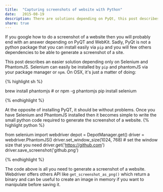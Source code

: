 ```yaml
---
title:  "Capturing screenshots of website with Python"
date:   2015-08-19
description: There are solutions depending on PyQt, this post describes an easier one depending of PhantomJS.      
share: true
---
```


If you google how to do a screenshot of a website then you will probably end 
with an answer depending on PyQT and WebKit. Sadly, PyQt is not a python package
that you can install easily via `pip` and you will few others dependencies
to be able to generate a screenshot of a site.

This post describes an easier solution depending only on Selenium and PhantomJS. 
Selenium can easily be installed by `pip` and phantomJS via your package manager or `npm`. On OSX, it's just a matter of doing:

{% highlight sh %}

brew install phantomjs # or npm -g phantomjs 
pip install selenium

{% endhighlight %}

At the opposite of installing PyQT, it should be without problems.
Once you have Selenium and PhantomJS installed then it becomes simple 
to write the small python code required to generate the screenshot of a website. 
{% highlight python %}

from selenium import webdriver
depot = DepotManager.get()
driver = webdriver.PhantomJS()
driver.set_window_size(1024, 768) # set the window size that you need 
driver.get('https://github.com')
driver.save_screenshot('github.png')

{% endhighlight %}

The code above is all you need to generate a screenshot of a website. Webdriver offers others API like `get_screenshot_as_png()` which return a binary and can be useful to create an image in memory if you want to manipulate before saving it. 

